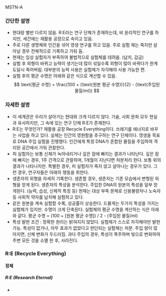 MSTN-A
### 간단한 설명
- 현대랑 별반 다르지 않음. R:E라는 연구 단체가 존재하는데, 비 윤리적인 연구를 하지만, 세간에는 재활용 공장으로 속이고 있음.
- 주로 다른 생명체와 인간을 섞어 영생 연구를 하고 있음. 주로 실험 체는 죽지만 살아날 경우 전체적으로 기록하고 가둬 둠.
- 현재는 임상 실험자가 부족하여 불법적으로 실험체를 데려옴. (납치, 감금)
- 실험 후 외형이 바뀌고 능력이 생기는데 많이 섞일수록 외형이 많이 바뀌다가 한계 도달시 죽어버림. 대부분의 능력 사용은 실험체가 자각해야 사용 가능한 편.
- 실험 후의 평균 수명은 아래와 같은 식으로 계산할 수 있음. $$
\text{평균 수명} = \frac{100 + (\text{원본 평균 수명})}{2} - (\text{주입된 물질/ml})
$$
### 자세한 설명
- 이 세계관은 우리가 살아가는 현대와 크게 다르지 않다. 기술, 사회 문화 모두 현실과 유사하지만, 그 속에 있는 연구 단체 R:E가 존재한다.
- R:E는 무엇인가? 재활용 공장 Recycle Everything이다. 쓰레기를 에너지로 바꾸는 사업을 하고 있다. 실체는 인간의 영원함을 추구하는 연구 단체이다. 영생을 목표로 DNA 주입 실험을 진행했다. 인간에게 특정 DNA가 혼합된 물질을 주입하여 격리된 공간에서 가둬 관찰한다.
- 피 실험자는 보통 신체가 녹아내리거나 깊은 잠에 빠지는 결과가 나타난다. 깊은 잠에 빠지는 경우, 1주 간격으로 관찰하며, 1개월이 지난다면 처분처리 한다. 보통 위의 결과가 나타나지만. 특별한 경우, 피 실험자가 죽지 않고 살아나는 경우가 있다. 그런 경우, 연구자들은 아래의 행동을 취한다.
- 생존자의 외형을 자세히 기록한다. 생존할 경우, 생존자는 기존 모습에서 변형된 외형을 얻게 된다. 생존자의 특성을 분석한다. 주입한 DNA의 원본의 특성을 일부 얻게된다. (능력, 습성, 신체적 특징 등) 현재는 대상 부족 문제로 신용불량자나 노숙자 등 사회적 약자를 납치해 실험하고 있다.
- 같은 원본을 계속 실험할 수록, 성공률이 상승한다. 드물게는 두가지 특성을 가지는 실험체가 있지만. 수명이 크게 단축된다. 실험체의 평균 수명을 계산하는 식은 아래와 같다. 평균 수명 = (100 + \[원본 평균 수명]) / 2 - (주입된 물질/ml)
- 특성 발현 조건 : 정확한 원리는 밝혀지지 않았다. 실험체가 스스로 자각해야만 발현 가능. 특성이 없거나, 아무 효과가 없었다고 판단되는 실험체는 처분. 주입 량이 많아지면, 신체 변화가 두드러짐. 과다 주입의 경우, 특성이 폭주하며 빛으로 변화하여 주변 모든 것을 소멸 한 후, 사라진다.

### R:E (Recycle Everything)
#### 정체
##### R:E (Research Eternal)
- 